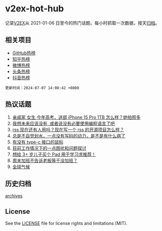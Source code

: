 # v2ex-hot-hub

 记录[V2EX](https://www.v2ex.com/)从 2021-01-06 日至今的热门话题。每小时抓取一次数据，按天[归档](archives)。
 
 ## 相关项目

- [GitHub热榜](https://github.com/it985/github-hot-hub)
- [知乎热榜](https://github.com/it985/zhihu-hot-hub)
- [微博热榜](https://github.com/it985/weibo-hot-hub)
- [头条热榜](https://github.com/it985/toutiao-hot-hub)
- [抖音热榜](https://github.com/it985/douyin-hot-hub)


 `更新时间：2024-07-07 14:08:42 +0800`

## 热议话题

1. [亲戚家 女生 今年高考，送部 iPhone 15 Pro 1TB 怎么样？她拍照多](https://www.v2ex.com/t/1055299)
1. [我想未来应该没有, 或者说没有必要使用编程语言了吧](https://www.v2ex.com/t/1055352)
1. [rss 现在还有人用吗？现在写一个 rss 的开源项目怎么样？](https://www.v2ex.com/t/1055316)
1. [总是不自觉划水，一点没有写码的动力，是不是有什么病了](https://www.v2ex.com/t/1055298)
1. [有没有 type-c 接口的鼠标](https://www.v2ex.com/t/1055314)
1. [目前工作情况下的一点困扰和问题探讨](https://www.v2ex.com/t/1055292)
1. [想给 3+ 岁儿子买个 Pad 用于学习求推荐！](https://www.v2ex.com/t/1055306)
1. [周末加班不告诉老板等于没加班？](https://www.v2ex.com/t/1055398)
1. [全球气候](https://www.v2ex.com/t/1055343)

## 历史归档

[archives](archives)

## License

See the [LICENSE](LICENSE) file for license rights and limitations (MIT).
